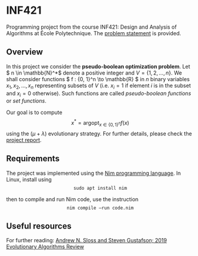 # INF421

Programming project from the course INF421: Design and Analysis of Algorithms at École Polytechnique. The [problem statement](problem_statement.pdf) is provided.

## Overview

In this project we consider the **pseudo-boolean optimization problem**. Let $ n \in \mathbb{N}^*$ denote a positive integer and $V = \{1, 2, ..., n\}$. We shall consider functions $ f : \{0, 1\}^n \to \mathbb{R} $ in $n$ binary variables $x_1, x_2, ..., x_n$ representing subsets of $V$ (i.e. $x_i = 1$ if element $i$ is in the subset and $x_i = 0$ otherwise). Such functions are called *pseudo-boolean functions* or *set functions*.

Our goal is to compute $$ x^* = \mathrm{arg opt}_{x \in \{0, 1\}^n} f(x)$$ using the $(\mu + \lambda)$ evolutionary strategy. For further details, please check the [project report](report.pdf).

## Requirements

The project was implemented using the [Nim programming language](https://nim-lang.org/). In Linux, install using $$ \texttt{sudo apt install nim} $$

then to compile and run Nim code, use the instruction $$ \texttt{nim compile --run code.nim} $$

## Useful resources

For further reading: [Andrew N. Sloss and Steven Gustafson; 2019 Evolutionary Algorithms Review](https://arxiv.org/pdf/1906.08870.pdf)